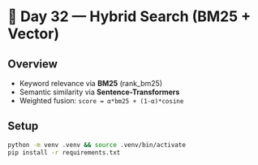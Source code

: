# 🔀 Day 32 — Hybrid Search (BM25 + Vector)

## Overview
- Keyword relevance via **BM25** (rank_bm25)
- Semantic similarity via **Sentence-Transformers**
- Weighted fusion: `score = α*bm25 + (1-α)*cosine`

## Setup
```bash
python -m venv .venv && source .venv/bin/activate
pip install -r requirements.txt
